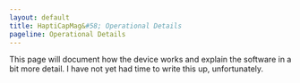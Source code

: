 ```yaml
---
layout: default
title: HaptiCapMag&#58; Operational Details
pageline: Operational Details
---
```

This page will document how the device works and explain the software in a bit more detail. I have not yet had time to write this up, unfortunately.
